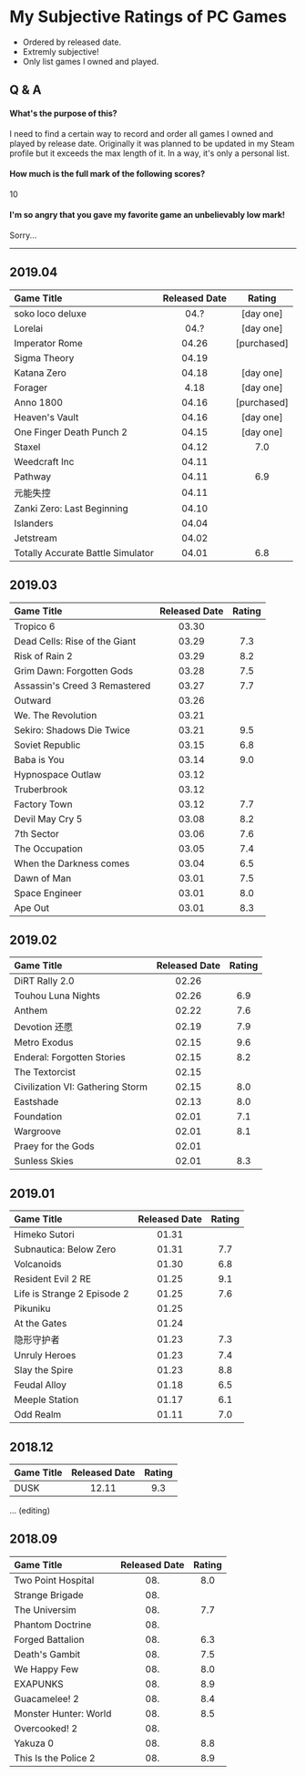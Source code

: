 # My Subjective Ratings of PC Games

- Ordered by released date.
- Extremly subjective!
- Only list games I owned and played.

## Q & A

#### What's the purpose of this?
I need to find a certain way to record and order all games I owned and played by release date. Originally it was planned to be updated in my Steam profile but it exceeds the max length of it. In a way, it's only a personal list.

#### How much is the full mark of the following scores?
10

#### I'm so angry that you gave my favorite game an unbelievably low mark!
Sorry...

---

## 2019.04

Game Title|Released Date|Rating
:-|:-:|:-:
soko loco deluxe | 04.? |[day one]
Lorelai | 04.? | [day one]
Imperator Rome | 04.26 | [purchased]
Sigma Theory | 04.19 |
Katana Zero | 04.18 | [day one]
Forager | 4.18| [day one]
Anno 1800 | 04.16 | [purchased]
Heaven's Vault | 04.16 | [day one]
One Finger Death Punch 2 | 04.15 | [day one]
Staxel | 04.12 | 7.0
Weedcraft Inc | 04.11 |
Pathway | 04.11 | 6.9
元能失控 | 04.11 |
Zanki Zero: Last Beginning | 04.10
Islanders | 04.04 |
Jetstream | 04.02 |
Totally Accurate Battle Simulator | 04.01 | 6.8

## 2019.03

Game Title|Released Date|Rating
:-|:-:|:-:
Tropico 6 | 03.30 | 
Dead Cells: Rise of the Giant | 03.29 | 7.3
Risk of Rain 2 | 03.29 | 8.2
Grim Dawn: Forgotten Gods | 03.28 | 7.5
Assassin's Creed 3 Remastered | 03.27 | 7.7
Outward | 03.26
We. The Revolution | 03.21
Sekiro: Shadows Die Twice | 03.21 | 9.5
Soviet Republic | 03.15 | 6.8
Baba is You | 03.14 | 9.0
Hypnospace Outlaw | 03.12
Truberbrook | 03.12
Factory Town | 03.12 | 7.7
Devil May Cry 5 | 03.08 | 8.2
7th Sector | 03.06 | 7.6
The Occupation | 03.05 | 7.4
When the Darkness comes | 03.04 | 6.5
Dawn of Man | 03.01 | 7.5
Space Engineer | 03.01 | 8.0
Ape Out | 03.01 | 8.3


## 2019.02

Game Title|Released Date|Rating
:-|:-:|:-:
DiRT Rally 2.0 | 02.26
Touhou Luna Nights | 02.26 | 6.9
Anthem | 02.22 | 7.6
Devotion 还愿 | 02.19 | 7.9
Metro Exodus | 02.15 | 9.6
Enderal: Forgotten Stories | 02.15 | 8.2
The Textorcist | 02.15 | 
Civilization VI: Gathering Storm | 02.15 | 8.0
Eastshade | 02.13 | 8.0
Foundation | 02.01 | 7.1
Wargroove | 02.01 | 8.1
Praey for the Gods | 02.01 | 
Sunless Skies | 02.01 | 8.3

## 2019.01

Game Title|Released Date|Rating
:-|:-:|:-:
Himeko Sutori | 01.31 | 
Subnautica: Below Zero | 01.31 |7.7
Volcanoids | 01.30 | 6.8
Resident Evil 2 RE | 01.25 | 9.1
Life is Strange 2 Episode 2 | 01.25 | 7.6
Pikuniku | 01.25 | 
At the Gates | 01.24 | 
隐形守护者 | 01.23 | 7.3
Unruly Heroes | 01.23 | 7.4
Slay the Spire | 01.23 | 8.8
Feudal Alloy | 01.18 | 6.5
Meeple Station | 01.17 | 6.1
Odd Realm | 01.11 | 7.0

## 2018.12

Game Title|Released Date|Rating
:-|:-:|:-:
DUSK | 12.11 | 9.3

... (editing)

## 2018.09

Game Title|Released Date|Rating
:-|:-:|:-:
Two Point Hospital | 08. | 8.0 
Strange Brigade | 08. | 
The Universim | 08. | 7.7
Phantom Doctrine | 08. | 
Forged Battalion | 08. | 6.3 
Death's Gambit | 08. | 7.5 
We Happy Few | 08. | 8.0 
EXAPUNKS | 08. | 8.9
Guacamelee! 2 | 08. | 8.4
Monster Hunter: World | 08. | 8.5 
Overcooked! 2 | 08. | 
Yakuza 0 | 08. | 8.8
This Is the Police 2 | 08. | 8.9

